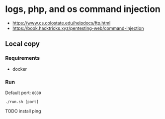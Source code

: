 # logs, php, and os command injection

- https://www.cs.colostate.edu/helpdocs/ftp.html
- https://book.hacktricks.xyz/pentesting-web/command-injection


## Local copy

### Requirements
- docker

### Run
Default port: `8080`
```shell
./run.sh [port]
```
 TODO install ping